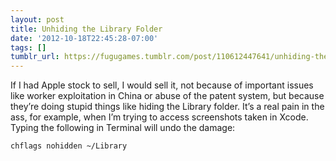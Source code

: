 ```yaml
---
layout: post
title: Unhiding the Library Folder
date: '2012-10-18T22:45:28-07:00'
tags: []
tumblr_url: https://fugugames.tumblr.com/post/110612447641/unhiding-the-library-folder
---
```

If I had Apple stock to sell, I would sell it, not because of important issues like worker exploitation in China or abuse of the patent system, but because they’re doing stupid things like hiding the Library folder. It’s a real pain in the ass, for example, when I’m trying to access screenshots taken in Xcode. Typing the following in Terminal will undo the damage:

`chflags nohidden ~/Library`

